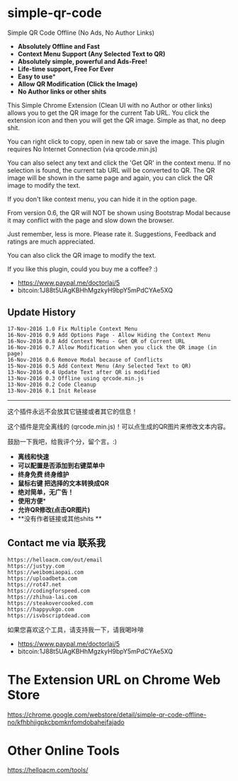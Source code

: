 # simple-qr-code
Simple QR Code Offline (No Ads, No Author Links)
- **Absolutely Offline and Fast**
- **Context Menu Support (Any Selected Text to QR)**
- **Absolutely simple, powerful and Ads-Free!**
- **Life-time support, Free For Ever**
- **Easy to use***
- **Allow QR Modification (Click the Image)**
- **No Author links or other shits**

This Simple Chrome Extension (Clean UI with no Author or other links) allows you to get the QR image for the current Tab URL. You click the extension icon and then you will get the QR image. Simple as that, no deep shit.

You can right click to copy, open in new tab or save the image. This plugin requires No Internet Connection (via qrcode.min.js)

You can also select any text and click the 'Get QR' in the context menu. If no selection is found, the current tab URL will be converted to QR. The QR image will be shown in the same page and again, you can click the QR image to modify the text.

If you don't like context menu, you can hide it in the option page.

From version 0.6, the QR will NOT be shown using Bootstrap Modal because it may conflict with the page and slow down the browser.

Just remember, less is more. Please rate it. Suggestions, Feedback and ratings are much appreciated. 

You can also click the QR image to modify the text.

If you like this plugin, could you buy me a coffee? :)
- https://www.paypal.me/doctorlai/5
- bitcoin:1J88t5UAgKBHhMgzkyH9bpY5mPdCYAe5XQ

## Update History
	17-Nov-2016 1.0 Fix Multiple Context Menu
	16-Nov-2016 0.9 Add Options Page - Allow Hiding the Context Menu
	16-Nov-2016 0.8 Add Context Menu - Get QR of Current URL
	16-Nov-2016 0.7 Allow Modification when you click the QR image (in page)
	16-Nov-2016 0.6 Remove Modal because of Conflicts
	15-Nov-2016 0.5 Add Context Menu (Any Selected Text to QR)
	13-Nov-2016 0.4 Update Text after QR is modified
	13-Nov-2016 0.3 Offline using qrcode.min.js
	13-Nov-2016 0.2 Code Cleanup
	13-Nov-2016 0.1 Init Release

--------------------------------------------------------------------

这个插件永远不会放其它链接或者其它的信息！

这个插件是完全离线的 (qrcode.min.js)！可以点生成的QR图片来修改文本内容。

鼓励一下我吧，给我评个分，留个言。:)

- **离线和快速**
- **可以配置是否添加到右键菜单中**
- **终身免费 终身维护**
- **鼠标右键 把选择的文本转换成QR**
- **绝对简单，无广告！**
- **使用方便***
- **允许QR修改(点击QR图片)**
- **没有作者链接或其他shits **

## Contact me via 联系我
	https://helloacm.com/out/email
	https://justyy.com 
	https://weibomiaopai.com 
	https://uploadbeta.com 
	https://rot47.net 
	https://codingforspeed.com 
	https://zhihua-lai.com 
	https://steakovercooked.com 
	https://happyukgo.com 
	https://isvbscriptdead.com

如果您喜欢这个工具，请支持我一下，请我喝咔啡
- https://www.paypal.me/doctorlai/5
- bitcoin:1J88t5UAgKBHhMgzkyH9bpY5mPdCYAe5XQ	
  
# The Extension URL on Chrome Web Store
https://chrome.google.com/webstore/detail/simple-qr-code-offline-no/kfhbhjigpkcbpmknfomdobahejfajado

# Other Online Tools
https://helloacm.com/tools/
